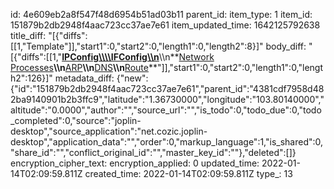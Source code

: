 id: 4e609eb2a8f547f48d6954b51ad03b11
parent_id: 
item_type: 1
item_id: 151879b2db2948f4aac723cc37ae7e61
item_updated_time: 1642125792638
title_diff: "[{\"diffs\":[[1,\"Template\"]],\"start1\":0,\"start2\":0,\"length1\":0,\"length2\":8}]"
body_diff: "[{\"diffs\":[[1,\"**<ins>IPConfig\\\\\\\\IFConfig\\\n</ins>**\\\n**<ins>Network Processes</ins>**\\\n**<ins>ARP</ins>**\\\n**<ins>DNS</ins>**\\\n**<ins>Route</ins>**\"]],\"start1\":0,\"start2\":0,\"length1\":0,\"length2\":126}]"
metadata_diff: {"new":{"id":"151879b2db2948f4aac723cc37ae7e61","parent_id":"4381cdf7958d482ba9140901b2b3ffc9","latitude":"1.36730000","longitude":"103.80140000","altitude":"0.0000","author":"","source_url":"","is_todo":0,"todo_due":0,"todo_completed":0,"source":"joplin-desktop","source_application":"net.cozic.joplin-desktop","application_data":"","order":0,"markup_language":1,"is_shared":0,"share_id":"","conflict_original_id":"","master_key_id":""},"deleted":[]}
encryption_cipher_text: 
encryption_applied: 0
updated_time: 2022-01-14T02:09:59.811Z
created_time: 2022-01-14T02:09:59.811Z
type_: 13